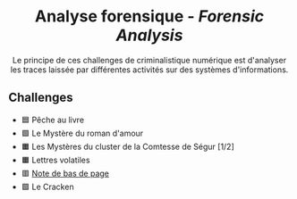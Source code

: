 <div align="center">
  <h1>Analyse forensique - <i>Forensic Analysis</i></h1>
  <p>
    Le principe de ces challenges de criminalistique numérique est d'analyser les traces laissée par différentes activités sur des systèmes d'informations.
  </p>
</div>

## Challenges
- 🟦 Pêche au livre
- 🟩 Le Mystère du roman d'amour
- 🟧 Les Mystères du cluster de la Comtesse de Ségur [1/2]
- 🟧 Lettres volatiles
- 🟥 [Note de bas de page](NoteDeBasDePage)
- 🟪 Le Cracken

